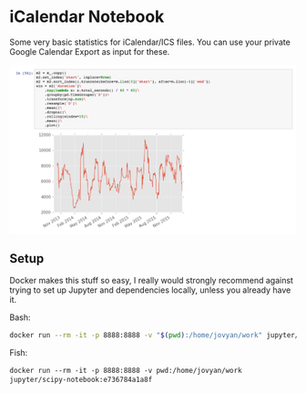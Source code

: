 # iCalendar Notebook

Some very basic statistics for iCalendar/ICS files. You can use your private
Google Calendar Export as input for these.

![](screenshot.png)

## Setup

Docker makes this stuff so easy, I really would strongly recommend against
trying to set up Jupyter and dependencies locally, unless you already have it.

Bash:
```bash
docker run --rm -it -p 8888:8888 -v "$(pwd):/home/jovyan/work" jupyter/scipy-notebook:e736784a1a8f
```

Fish:
```fish
docker run --rm -it -p 8888:8888 -v pwd:/home/jovyan/work jupyter/scipy-notebook:e736784a1a8f
```
